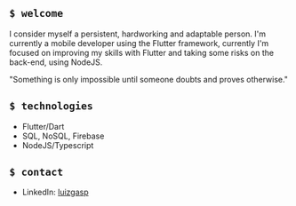 ## `$ welcome`

I consider myself a persistent, hardworking and adaptable person. I'm currently a mobile developer using the Flutter framework, currently I'm focused on improving my skills with Flutter and taking some risks on the back-end, using NodeJS.

"Something is only impossible until someone doubts and proves otherwise."

## `$ technologies`

- Flutter/Dart
- SQL, NoSQL, Firebase
- NodeJS/Typescript

## `$ contact`

- LinkedIn: [luizgasp](https://www.linkedin.com/in/luizgasp/)
